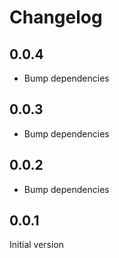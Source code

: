 # Changelog

## 0.0.4

- Bump dependencies

## 0.0.3

- Bump dependencies

## 0.0.2

- Bump dependencies

## 0.0.1

Initial version
